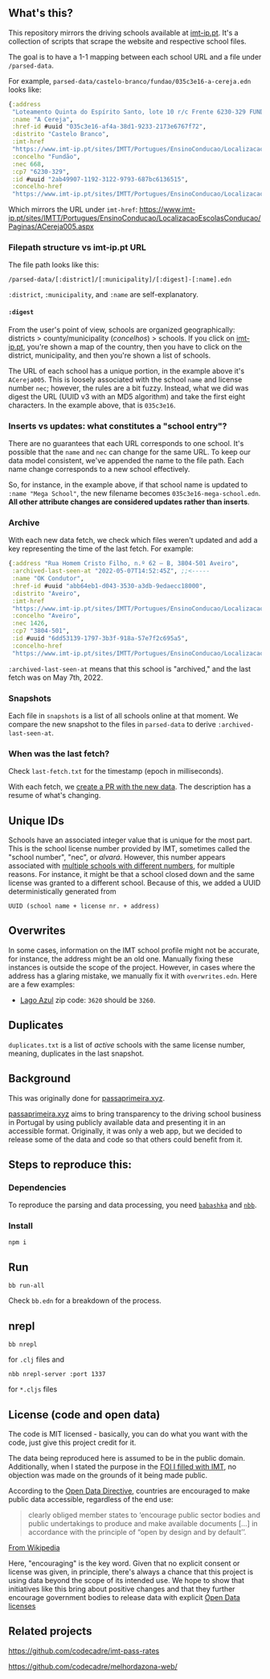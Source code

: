 ## What's this?

This repository mirrors the driving schools available at [imt-ip.pt](https://www.imt-ip.pt/sites/IMTT/Portugues/EnsinoConducao/LocalizacaoEscolasConducao/Paginas/LocalizacaoEscolasConducao.aspx). It's a collection of scripts that scrape the website and respective school files.

The goal is to have a 1-1 mapping between each school URL and a file under `/parsed-data`.

For example, `parsed-data/castelo-branco/fundao/035c3e16-a-cereja.edn` looks like:

```clojure
{:address
 "Loteamento Quinta do Espírito Santo, lote 10 r/c Frente 6230-329 FUNDÃO",
 :name "A Cereja",
 :href-id #uuid "035c3e16-af4a-38d1-9233-2173e6767f72",
 :distrito "Castelo Branco",
 :imt-href
 "https://www.imt-ip.pt/sites/IMTT/Portugues/EnsinoConducao/LocalizacaoEscolasConducao/Paginas/ACereja005.aspx",
 :concelho "Fundão",
 :nec 668,
 :cp7 "6230-329",
 :id #uuid "2ab49907-1192-3122-9793-687bc6136515",
 :concelho-href
 "https://www.imt-ip.pt/sites/IMTT/Portugues/EnsinoConducao/LocalizacaoEscolasConducao/Paginas/LocalizacaoEscolasConducao.aspx?Distrito=CasteloBranco&Concelho=Fund%C3%A3o"}
```

Which mirrors the URL under `imt-href`:
https://www.imt-ip.pt/sites/IMTT/Portugues/EnsinoConducao/LocalizacaoEscolasConducao/Paginas/ACereja005.aspx

### Filepath structure vs imt-ip.pt URL

The file path looks like this:

```
/parsed-data/[:district]/[:municipality]/[:digest]-[:name].edn
```

`:district`, `:municipality`, and `:name` are self-explanatory.

#### `:digest`

From the user's point of view, schools are organized geographically: districts > county/municipality (_concelhos_) > schools. If you click on [imt-ip.pt](https://www.imt-ip.pt/sites/IMTT/Portugues/EnsinoConducao/LocalizacaoEscolasConducao/Paginas/LocalizacaoEscolasConducao.aspx), you're shown a map of the country, then you have to click on the district, municipality, and then you're shown a list of schools.

The URL of each school has a unique portion, in the example above it's `ACereja005`. This is loosely associated with the school `name` and license number `nec`; however, the rules are a bit fuzzy. Instead, what we did was digest the URL (UUID v3 with an MD5 algorithm) and take the first eight characters. In the example above, that is `035c3e16`.

### Inserts vs updates: what constitutes a "school entry"?

There are no guarantees that each URL corresponds to one school. It's possible that the `name` and `nec` can change for the same URL. To keep our data model consistent, we've appended the name to the file path. Each name change corresponds to a new school effectively.

So, for instance, in the example above, if that school name is updated to `:name "Mega School"`, the new filename becomes `035c3e16-mega-school.edn`. **All other attribute changes are considered updates rather than inserts**.

### Archive

With each new data fetch, we check which files weren't updated and add a key representing the time of the last fetch. For example:

```clojure
{:address "Rua Homem Cristo Filho, n.º 62 – B, 3804-501 Aveiro",
 :archived-last-seen-at "2022-05-07T14:52:45Z", ;;<-----
 :name "OK Condutor",
 :href-id #uuid "abb64eb1-d043-3530-a3db-9edaecc18000",
 :distrito "Aveiro",
 :imt-href
 "https://www.imt-ip.pt/sites/IMTT/Portugues/EnsinoConducao/LocalizacaoEscolasConducao/Paginas/HomemCristo.aspx",
 :concelho "Aveiro",
 :nec 1426,
 :cp7 "3804-501",
 :id #uuid "6dd53139-1797-3b3f-918a-57e7f2c695a5",
 :concelho-href
 "https://www.imt-ip.pt/sites/IMTT/Portugues/EnsinoConducao/LocalizacaoEscolasConducao/Paginas/LocalizacaoEscolasConducao.aspx?Distrito=Aveiro&Concelho=Aveiro"}
```

`:archived-last-seen-at` means that this school is "archived," and the last fetch was on May 7th, 2022.

### Snapshots

Each file in `snapshots` is a list of all schools online at that moment. We compare the new snapshot to the files in `parsed-data` to derive `:archived-last-seen-at`.

### When was the last fetch?

Check `last-fetch.txt` for the timestamp (epoch in milliseconds).

With each fetch, we [create a PR with the new data](https://github.com/codecadre/imt-school-addresses/pull/2). The description has a resume of what's changing.

## Unique IDs

Schools have an associated integer value that is unique for the most part. This is the school license number provided by IMT, sometimes called the "school number", "nec", or _alvará_. However, this number appears associated with [multiple schools with different numbers](https://github.com/codecadre/imt-school-addresses/blob/20b1d3a0a4d05c54a906b3c2f55d4ea92ac73d70/duplicates.txt), for multiple reasons. For instance, it might be that a school closed down and the same license was granted to a different school. Because of this, we added a UUID deterministically generated from

```UUID (school name + license nr. + address)```

## Overwrites

In some cases, information on the IMT school profile might not be accurate, for instance, the address might be an old one. Manually fixing these instances is outside the scope of the project. However, in cases where the address has a glaring mistake, we manually fix it with `overwrites.edn`. Here are a few examples:

- [Lago Azul](https://www.imt-ip.pt/sites/IMTT/Portugues/EnsinoConducao/LocalizacaoEscolasConducao/Paginas/LagoAzul%e2%80%93FigueirodosVinhos588.aspx) zip code: `3620` should be `3260`.

## Duplicates


`duplicates.txt` is a list of *active* schools with the same license number, meaning, duplicates in the last snapshot. 
## Background

This was originally done for [passaprimeira.xyz](https://www.passaprimeira.xyz).

[passaprimeira.xyz](https://www.passaprimeira.xyz) aims to bring transparency to the driving school business in Portugal by using publicly available data and presenting it in an accessible format. Originally, it was only a web app, but we decided to release some of the data and code so that others could benefit from it.

## Steps to reproduce this:

### Dependencies

To reproduce the parsing and data processing, you need [`babashka`](https://babashka.org/) and [`nbb`](https://github.com/babashka/nbb).

### Install

```
npm i
```

## Run

```
bb run-all
```

Check `bb.edn` for a breakdown of the process.

## nrepl

```
bb nrepl
```

for `.clj` files and

```
nbb nrepl-server :port 1337
```

for `*.cljs` files


## License (code and open data)

The code is MIT licensed - basically, you can do what you want with the code, just give this project credit for it.

The data being reproduced here is assumed to be in the public domain. Additionally, when I stated the purpose in the [FOI I filled with IMT](https://www.flaviosousa.co/pedido-accesso-dados-publicos/), no objection was made on the grounds of it being made public.

According to the [Open Data Directive](https://digital-strategy.ec.europa.eu/en/policies/open-data), countries are encouraged to make public data accessible, regardless of the end use:

> clearly obliged member states to ‘encourage public sector bodies and public undertakings to produce and make available documents [...] in accordance with the principle of “open by design and by default’’.

[From Wikipedia](https://en.wikipedia.org/wiki/Directive_on_the_re-use_of_public_sector_information#Open_data_licensing)

Here, "encouraging" is the key word. Given that no explicit consent or license was given, in principle, there's always a chance that this project is using data beyond the scope of its intended use. We hope to show that initiatives like this bring about positive changes and that they further encourage government bodies to release data with explicit [Open Data licenses](https://en.wikipedia.org/wiki/Directive_on_the_re-use_of_public_sector_information#Open_data_licensing)

## Related projects

https://github.com/codecadre/imt-pass-rates

https://github.com/codecadre/melhordazona-web/
